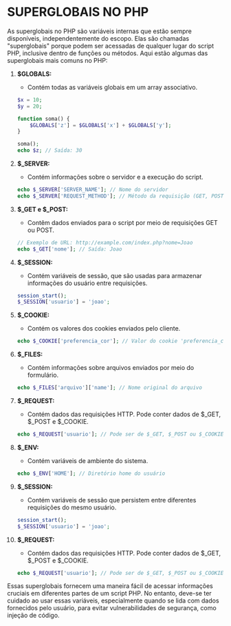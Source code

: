 # SUPERGLOBAIS NO PHP
As superglobais no PHP são variáveis internas que estão sempre disponíveis, independentemente do escopo. Elas são chamadas "superglobais" porque podem ser acessadas de qualquer lugar do script PHP, inclusive dentro de funções ou métodos. Aqui estão algumas das superglobais mais comuns no PHP:

1. **$GLOBALS:**
   - Contém todas as variáveis globais em um array associativo.

    ```php
    $x = 10;
    $y = 20;

    function soma() {
        $GLOBALS['z'] = $GLOBALS['x'] + $GLOBALS['y'];
    }

    soma();
    echo $z; // Saída: 30
    ```

2. **$_SERVER:**
   - Contém informações sobre o servidor e a execução do script.

    ```php
    echo $_SERVER['SERVER_NAME']; // Nome do servidor
    echo $_SERVER['REQUEST_METHOD']; // Método da requisição (GET, POST, etc.)
    ```

3. **$_GET e $_POST:**
   - Contêm dados enviados para o script por meio de requisições GET ou POST.

    ```php
    // Exemplo de URL: http://example.com/index.php?nome=Joao
    echo $_GET['nome']; // Saída: Joao
    ```

4. **$_SESSION:**
   - Contém variáveis de sessão, que são usadas para armazenar informações do usuário entre requisições.

    ```php
    session_start();
    $_SESSION['usuario'] = 'joao';
    ```

5. **$_COOKIE:**
   - Contém os valores dos cookies enviados pelo cliente.

    ```php
    echo $_COOKIE['preferencia_cor']; // Valor do cookie 'preferencia_cor'
    ```

6. **$_FILES:**
   - Contém informações sobre arquivos enviados por meio do formulário.

    ```php
    echo $_FILES['arquivo']['name']; // Nome original do arquivo
    ```

7. **$_REQUEST:**
   - Contém dados das requisições HTTP. Pode conter dados de $_GET, $_POST e $_COOKIE.

    ```php
    echo $_REQUEST['usuario']; // Pode ser de $_GET, $_POST ou $_COOKIE
    ```

8. **$_ENV:**
   - Contém variáveis de ambiente do sistema.

    ```php
    echo $_ENV['HOME']; // Diretório home do usuário
    ```

9. **$_SESSION:**
   - Contém variáveis de sessão que persistem entre diferentes requisições do mesmo usuário.

    ```php
    session_start();
    $_SESSION['usuario'] = 'joao';
    ```

10. **$_REQUEST:**
    - Contém dados das requisições HTTP. Pode conter dados de $_GET, $_POST e $_COOKIE.

    ```php
    echo $_REQUEST['usuario']; // Pode ser de $_GET, $_POST ou $_COOKIE
    ```

Essas superglobais fornecem uma maneira fácil de acessar informações cruciais em diferentes partes de um script PHP. No entanto, deve-se ter cuidado ao usar essas variáveis, especialmente quando se lida com dados fornecidos pelo usuário, para evitar vulnerabilidades de segurança, como injeção de código.